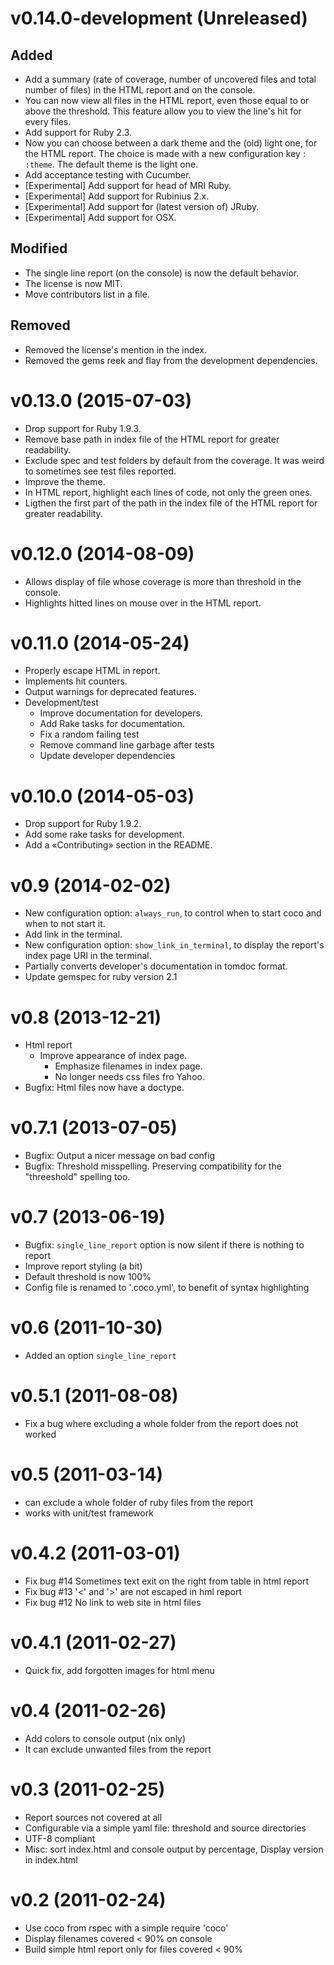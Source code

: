 v0.14.0-development (Unreleased)
=================================================

## Added

* Add a summary (rate of coverage, number of uncovered files and total number of
  files) in the HTML report and on the console.
* You can now view all files in the HTML report, even those equal to or above
  the threshold. This feature allow you to view the line's hit for every files.
* Add support for Ruby 2.3.
* Now you can choose between a dark theme and the (old) light one, for the HTML
  report. The choice is made with a new configuration key : `:theme`. The
  default theme is the light one.
* Add acceptance testing with Cucumber.
* [Experimental] Add support for head of MRI Ruby.
* [Experimental] Add support for Rubinius 2.x.
* [Experimental] Add support for (latest version of) JRuby.
* [Experimental] Add support for OSX.

## Modified

* The single line report (on the console) is now the default behavior.
* The license is now MIT.
* Move contributors list in a file.

## Removed

* Removed the license's mention in the index.
* Removed the gems reek and flay from the development dependencies.


v0.13.0  (2015-07-03)
=================================================

* Drop support for Ruby 1.9.3.
* Remove base path in index file of the HTML report for greater
  readability.
* Exclude spec and test folders by default from the coverage. It was
  weird to sometimes see test files reported.
* Improve the theme.
* In HTML report, highlight each lines of code, not only the green ones.
* Ligthen the first part of the path in the index file of the HTML
  report for greater readability.


v0.12.0  (2014-08-09)
=================================================

* Allows display of file whose coverage is more than threshold in the
  console.
* Highlights hitted lines on mouse over in the HTML report.


v0.11.0  (2014-05-24)
=================================================

* Properly escape HTML in report.
* Implements hit counters.
* Output warnings for deprecated features.
* Development/test
  - Improve documentation for developers.
  - Add Rake tasks for documentation. 
  - Fix a random failing test
  - Remove command line garbage after tests
  - Update developer dependencies

v0.10.0  (2014-05-03)
=================================================

* Drop support for Ruby 1.9.2.
* Add some rake tasks for development.
* Add a «Contributing» section in the README.


v0.9  (2014-02-02)
=================================================

* New configuration option: `always_run`, to control when to start coco
  and when to not start it.
* Add link in the terminal.
* New configuration option: `show_link_in_terminal`, to display the
  report's index page URI in the terminal.
* Partially converts developer's documentation in tomdoc format.
* Update gemspec for ruby version 2.1


v0.8  (2013-12-21)
=================================================

* Html report
  - Improve appearance of index page.
	- Emphasize filenames in index page.
	- No longer needs css files fro Yahoo.
* Bugfix: Html files now have a doctype.


v0.7.1  (2013-07-05)
=================================================

* Bugfix: Output a nicer message on bad config
* Bugfix: Threshold misspelling. Preserving compatibility for the
  "threeshold" spelling too. 


v0.7  (2013-06-19)
=================================================

* Bugfix: `single_line_report` option is now silent if there is nothing to
  report
* Improve report styling (a bit)
* Default threshold is now 100%
* Config file is renamed to '.coco.yml', to benefit of syntax highlighting


v0.6  (2011-10-30)
=================================================

* Added an option `single_line_report`


v0.5.1  (2011-08-08)
=================================================

* Fix a bug where excluding a whole folder from the report does not worked


v0.5  (2011-03-14)
=================================================

* can exclude a whole folder of ruby files from the report
* works with unit/test framework


v0.4.2  (2011-03-01)
=================================================

* Fix bug #14 Sometimes text exit on the right from table in html report
* Fix bug #13 '<' and '>' are not escaped in hml report
* Fix bug #12 No link to web site in html files


v0.4.1  (2011-02-27)
=================================================

* Quick fix, add forgotten images for html menu


v0.4  (2011-02-26)
=================================================

* Add colors to console output (nix only)
* It can exclude unwanted files from the report


v0.3  (2011-02-25)
=================================================

* Report sources not covered at all
* Configurable via a simple yaml file: threshold and source directories
* UTF-8 compliant
* Misc: sort index.html and console output by percentage, Display
  version in index.html


v0.2  (2011-02-24)
=================================================

* Use coco from rspec with a simple require 'coco'
* Display filenames covered < 90% on console
* Build simple html report only for files covered < 90%
